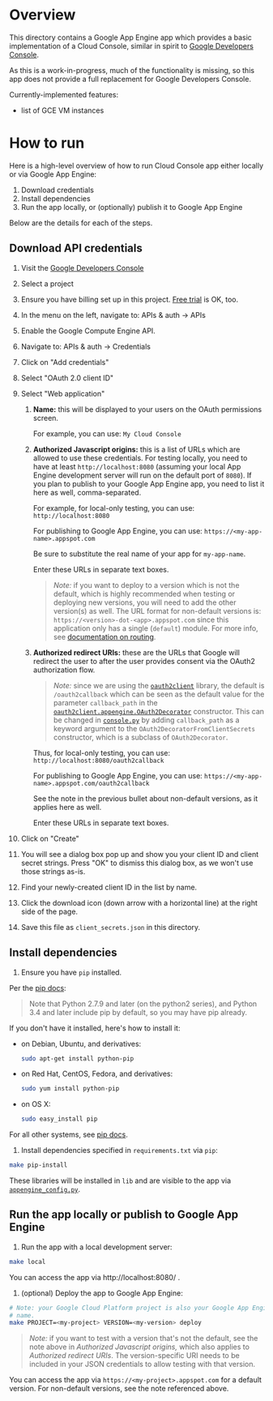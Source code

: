 # Overview

This directory contains a Google App Engine app which provides a basic
implementation of a Cloud Console, similar in spirit  to [Google Developers
Console](https://console.developers.google.com).

As this is a work-in-progress, much of the functionality is missing, so this app
does not provide a full replacement for Google Developers Console.

Currently-implemented features:

* list of GCE VM instances

# How to run

Here is a high-level overview of how to run Cloud Console app either locally
or via Google App Engine:

1. Download credentials
1. Install dependencies
1. Run the app locally, or (optionally) publish it to Google App Engine

Below are the details for each of the steps.

## Download API credentials

1. Visit the [Google Developers Console](https://console.developers.google.com)

1. Select a project

1. Ensure you have billing set up in this project.
   [Free trial](https://cloud.google.com/free-trial/) is OK, too.

1. In the menu on the left, navigate to: APIs & auth -> APIs

1. Enable the Google Compute Engine API.

1. Navigate to: APIs & auth -> Credentials

1. Click on "Add credentials"

1. Select "OAuth 2.0 client ID"

1. Select "Web application"

   1. **Name:** this will be displayed to your users on the OAuth
      permissions screen.

      For example, you can use: `My Cloud Console`

   1. **Authorized Javascript origins:** this is a list of URLs which are
      allowed to use these credentials. For testing locally, you need to have at
      least `http://localhost:8080` (assuming your local App Engine development
      server will run on the default port of `8080`). If you plan to publish to
      your Google App Engine app, you need to list it here as well,
      comma-separated.

      For example, for local-only testing, you can use:
      `http://localhost:8080`

      For publishing to Google App Engine, you can use:
      `https://<my-app-name>.appspot.com`

      Be sure to substitute the real name of your app for `my-app-name`.

      Enter these URLs in separate text boxes.

      > _Note:_ if you want to deploy to a version which is not the default,
      > which is highly recommended when testing or deploying new versions, you
      > will need to add the other version(s) as well. The URL format for
      > non-default versions is:
      > `https://<version>-dot-<app>.appspot.com`
      > since this application only has a single (`default`) module. For more
      > info, see [documentation on routing](https://cloud.google.com/appengine/docs/python/modules/routing).

   1. **Authorized redirect URIs:** these are the URLs that Google will redirect
      the user to after the user provides consent via the OAuth2 authorization
      flow.

      > _Note:_ since we are using the
      > [`oauth2client`](https://github.com/google/oauth2client) library, the
      > default is `/oauth2callback` which can be seen as the default value for
      > the parameter `callback_path` in the
      > [`oauth2client.appengine.OAuth2Decorator`](https://github.com/google/oauth2client/blob/master/oauth2client/appengine.py)
      > constructor. This can be changed in [`console.py`](console.py) by adding
      > `callback_path` as a keyword argument to the
      > `OAuth2DecoratorFromClientSecrets` constructor, which is a subclass of
      > `OAuth2Decorator`.

      Thus, for local-only testing, you can use:
      `http://localhost:8080/oauth2callback`

      For publishing to Google App Engine, you can use:
      `https://<my-app-name>.appspot.com/oauth2callback`

      See the note in the previous bullet about non-default versions, as it
      applies here as well.

      Enter these URLs in separate text boxes.

1. Click on "Create"

1. You will see a dialog box pop up and show you your client ID and client
   secret strings. Press "OK" to dismiss this dialog box, as we won't use those
   strings as-is.

1. Find your newly-created client ID in the list by name.

1. Click the download icon (down arrow with a horizontal line) at the right side
   of the page.

1. Save this file as `client_secrets.json` in this directory.

## Install dependencies

1. Ensure you have `pip` installed.

  Per the [pip docs](https://pip.pypa.io/en/stable/installing.html):

  > Note that Python 2.7.9 and later (on the python2 series), and Python 3.4 and
  > later include pip by default, so you may have pip already.

  If you don't have it installed, here's how to install it:

  * on Debian, Ubuntu, and derivatives:

    ```bash
    sudo apt-get install python-pip
    ```

  * on Red Hat, CentOS, Fedora, and derivatives:

    ```bash
    sudo yum install python-pip
    ```

  * on OS X:

    ```bash
    sudo easy_install pip
    ```

  For all other systems, see [pip docs](https://pip.pypa.io/en/stable/installing.html).

1. Install dependencies specified in `requirements.txt` via `pip`:

  ```bash
  make pip-install
  ```

  These libraries will be installed in `lib` and are visible to the app via
  [`appengine_config.py`](appengine_config.py).

## Run the app locally or publish to Google App Engine

1. Run the app with a local development server:

  ```bash
  make local
  ```

  You can access the app via http://localhost:8080/ .

1. (optional) Deploy the app to Google App Engine:

  ```bash
  # Note: your Google Cloud Platform project is also your Google App Engine app
  # name.
  make PROJECT=<my-project> VERSION=<my-version> deploy
  ```

  > _Note:_ if you want to test with a version that's not the default, see the
  > note above in _Authorized Javascript origins,_ which also applies to
  > _Authorized redirect URIs_. The version-specific URI needs to be
  > included in your JSON credentials to allow testing with that version.

  You can access the app via `https://<my-project>.appspot.com` for a default
  version. For non-default versions, see the note referenced above.
